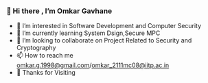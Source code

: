 ### 👋 Hi there , I’m Omkar Gavhane
- 👀 I’m interested in Software Development and Computer Security
- 🌱 I’m currently learning System Dsign,Secure MPC
- :handshake: I’m looking to collaborate on Project Related to Security and Cryptography
- 📫 How to reach me omkar.g.1998@gmail.com/omkar_2111mc08@iitp.ac.in
- :pray: Thanks for Visiting


<!---
omkargavhane/omkargavhane is a ✨ special ✨ repository because its `README.md` (this file) appears on your GitHub profile.
You can click the Preview link to take a look at your changes.
--->
